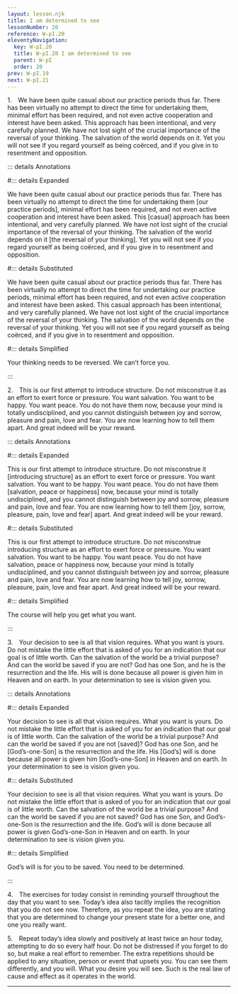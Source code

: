 ```yaml
---
layout: lesson.njk
title: I am determined to see
lessonNumber: 20
reference: W-pI.20
eleventyNavigation:
  key: W-pI.20
  title: W-pI.20 I am determined to see
  parent: W-pI
  order: 20
prev: W-pI.19
next: W-pI.21
---
```


1. We have been quite casual about our practice periods thus far. 
There has been virtually no attempt to direct the time for undertaking them, minimal effort has been required, and not even active cooperation and interest have been asked. 
This approach has been intentional, and very carefully planned. 
We have not lost sight of the crucial importance of the reversal of your thinking. 
The salvation of the world depends on it. 
Yet you will not see if you regard yourself as being coërced, and if you give in to resentment and opposition.

::: details Annotations

#::: details Expanded

We have been quite casual about our practice periods thus far. 
There has been virtually no attempt to direct the time for undertaking them [our practice periods], minimal effort has been required, and not even active cooperation and interest have been asked. 
This [casual] approach has been intentional, and very carefully planned. 
We have not lost sight of the crucial importance of the reversal of your thinking. 
The salvation of the world depends on it [the reversal of your thinking]. 
Yet you will not see if you regard yourself as being coërced, and if you give in to resentment and opposition.

#::: details Substituted

We have been quite casual about our practice periods thus far. 
There has been virtually no attempt to direct the time for undertaking our practice periods, minimal effort has been required, and not even active cooperation and interest have been asked. 
This casual approach has been intentional, and very carefully planned. 
We have not lost sight of the crucial importance of the reversal of your thinking. 
The salvation of the world depends on the reversal of your thinking. 
Yet you will not see if you regard yourself as being coërced, and if you give in to resentment and opposition.

#::: details Simplified

Your thinking needs to be reversed. 
We can’t force you.

:::


2. This is our first attempt to introduce structure. 
Do not misconstrue it as an effort to exert force or pressure. 
You want salvation. 
You want to be happy. 
You want peace. 
You do not have them now, because your mind is totally undisciplined, and you cannot distinguish between joy and sorrow, pleasure and pain, love and fear. 
You are now learning how to tell them apart. 
And great indeed will be your reward.

::: details Annotations

#::: details Expanded

This is our first attempt to introduce structure. 
Do not misconstrue it [introducing structure] as an effort to exert force or pressure. 
You want salvation. 
You want to be happy. 
You want peace. 
You do not have them [salvation, peace or happiness] now, because your mind is totally undisciplined, and you cannot distinguish between joy and sorrow, pleasure and pain, love and fear. 
You are now learning how to tell them [joy, sorrow, pleasure, pain, love and fear] apart. 
And great indeed will be your reward.

#::: details Substituted

This is our first attempt to introduce structure. 
Do not misconstrue introducing structure as an effort to exert force or pressure. 
You want salvation. 
You want to be happy. 
You want peace. 
You do not have salvation, peace or happiness now, because your mind is totally undisciplined, and you cannot distinguish between joy and sorrow, pleasure and pain, love and fear. 
You are now learning how to tell joy, sorrow, pleasure, pain, love and fear apart. 
And great indeed will be your reward.

#::: details Simplified

The course will help you get what you want.

:::


3. Your decision to see is all that vision requires. 
What you want is yours. 
Do not mistake the little effort that is asked of you for an indication that our goal is of little worth. 
Can the salvation of the world be a trivial purpose? 
And can the world be saved if you are not? 
God has one Son, and he is the resurrection and the life. 
His will is done because all power is given him in Heaven and on earth. 
In your determination to see is vision given you.

::: details Annotations

#::: details Expanded

Your decision to see is all that vision requires. 
What you want is yours. 
Do not mistake the little effort that is asked of you for an indication that our goal is of little worth. 
Can the salvation of the world be a trivial purpose? 
And can the world be saved if you are not [saved]? 
God has one Son, and he [God’s-one-Son] is the resurrection and the life. 
His [God’s] will is done because all power is given him [God’s-one-Son] in Heaven and on earth. 
In your determination to see is vision given you.

#::: details Substituted

Your decision to see is all that vision requires. 
What you want is yours. 
Do not mistake the little effort that is asked of you for an indication that our goal is of little worth. 
Can the salvation of the world be a trivial purpose? 
And can the world be saved if you are not saved? 
God has one Son, and God’s-one-Son is the resurrection and the life. 
God’s will is done because all power is given God’s-one-Son in Heaven and on earth. 
In your determination to see is vision given you.

#::: details Simplified

God’s will is for you to be saved. 
You need to be determined.

:::


4. The exercises for today consist in reminding yourself throughout the day that you want to see. 
Today’s idea also tacitly implies the recognition that you do not see now. 
Therefore, as you repeat the idea, you are stating that you are determined to change your present state for a better one, and one you really want.

5. Repeat today’s idea slowly and positively at least twice an hour today, attempting to do so every half hour. 
Do not be distressed if you forget to do so, but make a real effort to remember. 
The extra repetitions should be applied to any situation, person or event that upsets you. 
You can see them differently, and you will. 
What you desire you will see. 
Such is the real law of cause and effect as it operates in the world.

---

